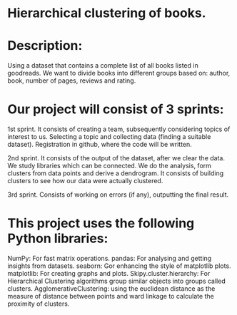 # Hierarchical clustering of books.
# Description:
Using a dataset that contains a complete list of all books listed in goodreads. We want to divide books into different groups based on: author, book, number of pages, reviews and rating.

# Our project will consist of 3 sprints:

1st sprint.
It consists of creating a team, subsequently considering topics of interest to us. Selecting a topic and collecting data (finding a suitable dataset). Registration in github, where the code will be written.

2nd sprint.
It consists of the output of the dataset, after we clear the data. We study libraries which can be connected. We do the analysis, form clusters from data points and derive a dendrogram. It consists of building clusters to see how our data were actually clustered.

3rd sprint.
Consists of working on errors (if any), outputting the final result.

# This project uses the following Python libraries:

NumPy: For fast matrix operations.
pandas: For analysing and getting insights from datasets.
seaborn: Gor enhancing the style of matplotlib plots. 
matplotlib: For creating graphs and plots. 
Skipy.cluster.hierarchy: For Hierarchical Clustering algorithms group similar objects into groups called clusters. 
AgglomerativeClustering: using the euclidean distance as the measure of distance between points and ward linkage to calculate the proximity of clusters.

